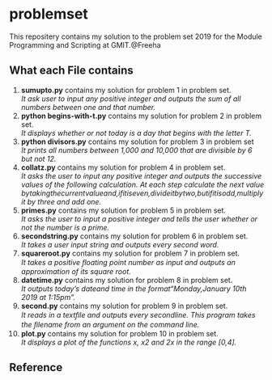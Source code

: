# problemset
This repositery contains my solution to the problem set 2019 for the Module
Programming and Scripting at GMIT.@Freeha

## What each File contains
1. **sumupto.py** contains my solution for  problem 1 in problem set.<br />
    *It ask user to input any positive integer and outputs the sum of all numbers between one and that number.*
2.  **python begins-with-t.py** contains my solution for  problem 2 in problem set.<br />
    *It displays whether or not today is a day that begins with the letter T.*
3. **python divisors.py** contains my solution for  problem 3 in problem set<br />
    *It prints all numbers between 1,000 and 10,000 that are divisible by 6 but not 12.*
4. **collatz.py** contains my solution for  problem 4 in problem set.<br />
*It asks the user to input any positive integer and outputs the successive values of the following calculation. At each step calculate the next value bytakingthecurrentvalueand,ifitiseven,divideitbytwo,butifitisodd,multiply it by three and add one.*
5. **primes.py** contains my solution for  problem 5 in problem set.<br />*It asks the user to input a positive integer and tells the user whether or not the number is a prime.*
6. **secondstring.py** contains my solution for  problem 6 in problem set.<br />*It takes a user input string and outputs every second word.*
7. **squareroot.py** contains my solution for  problem 7 in problem set.<br />*It takes a positive ﬂoating point number as input and outputs an approximation of its square root.*
8. **datetime.py** contains my solution for  problem 8 in problem set.<br />*It outputs today’s dateand time in the format“Monday,January 10th 2019 at 1:15pm”.*
9. **second.py** contains my solution for  problem 9 in problem set.<br />*It reads in a textﬁle and outputs every secondline. This program takes the ﬁlename from an argument on the command line.*
10. **plot.py** contains my solution for  problem 10 in problem set.<br />*It displays a plot of the functions x, x2 and 2x in the range [0,4].*
## Reference
